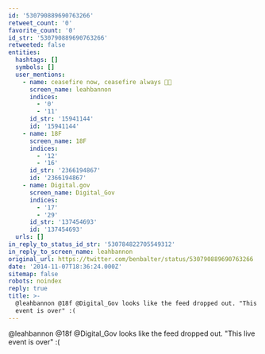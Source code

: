 ```yaml
---
id: '530790889690763266'
retweet_count: '0'
favorite_count: '0'
id_str: '530790889690763266'
retweeted: false
entities:
  hashtags: []
  symbols: []
  user_mentions:
    - name: ceasefire now, ceasefire always 🍞🌹
      screen_name: leahbannon
      indices:
        - '0'
        - '11'
      id_str: '15941144'
      id: '15941144'
    - name: 18F
      screen_name: 18F
      indices:
        - '12'
        - '16'
      id_str: '2366194867'
      id: '2366194867'
    - name: Digital.gov
      screen_name: Digital_Gov
      indices:
        - '17'
        - '29'
      id_str: '137454693'
      id: '137454693'
  urls: []
in_reply_to_status_id_str: '530784822705549312'
in_reply_to_screen_name: leahbannon
original_url: https://twitter.com/benbalter/status/530790889690763266
date: '2014-11-07T18:36:24.000Z'
sitemap: false
robots: noindex
reply: true
title: >-
  @leahbannon @18f @Digital_Gov looks like the feed dropped out. "This live
  event is over" :(
---
```


@leahbannon @18f @Digital_Gov looks like the feed dropped out. "This live event is over" :(